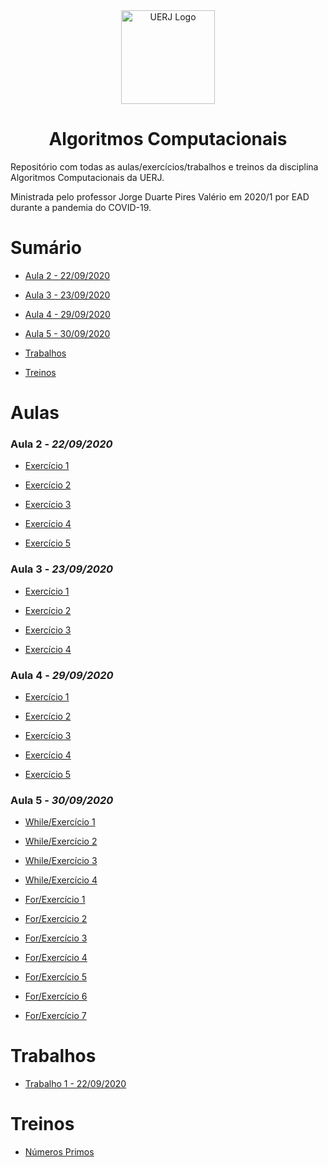 <div align="center">
<img src="https://www.uerj.br/wp-content/uploads/2018/02/logomarca-uerj.png" width="150" alt="UERJ Logo" />
<h1>Algoritmos Computacionais</h1>
</div>

Repositório com todas as aulas/exercícios/trabalhos e treinos da disciplina Algoritmos Computacionais da UERJ.

Ministrada pelo professor Jorge Duarte Pires Valério em 2020/1 por EAD durante a pandemia do COVID-19.

# Sumário

- [Aula 2 - 22/09/2020](#aula-2---22092020)

- [Aula 3 - 23/09/2020](#aula-3---23092020)

- [Aula 4 - 29/09/2020](#aula-4---29092020)

- [Aula 5 - 30/09/2020](#aula-5---30092020)

- [Trabalhos](#Trabalhos)

- [Treinos](#Treinos)

# Aulas

### Aula 2 - _22/09/2020_

- [Exercício 1](Aulas/Aula%202/Exercicio_1.py)

- [Exercício 2](Aulas/Aula%202/Exercicio_2.py)

- [Exercício 3](Aulas/Aula%202/Exercicio_3.py)

- [Exercício 4](Aulas/Aula%202/Exercicio_4.py)

- [Exercício 5](Aulas/Aula%202/Exercicio_5.py)

### Aula 3 - _23/09/2020_

- [Exercício 1](Aulas/Aula%203/Exercicio_1.py)

- [Exercício 2](Aulas/Aula%203/Exercicio_2.py)

- [Exercício 3](Aulas/Aula%203/Exercicio_3.py)

- [Exercício 4](Aulas/Aula%203/Exercicio_4.py)

### Aula 4 - _29/09/2020_

- [Exercício 1](Aulas/Aula%204/Exercicio_1.py)

- [Exercício 2](Aulas/Aula%204/Exercicio_2.py)

- [Exercício 3](Aulas/Aula%204/Exercicio_3.py)

- [Exercício 4](Aulas/Aula%204/Exercicio_4.py)

- [Exercício 5](Aulas/Aula%204/Exercicio_5.py)

### Aula 5 - _30/09/2020_

- [While/Exercício 1](Aulas/Aula%205/While/Exercicio_1.py)

- [While/Exercício 2](Aulas/Aula%205/While/Exercicio_2.py)

- [While/Exercício 3](Aulas/Aula%205/While/Exercicio_3.py)

- [While/Exercício 4](Aulas/Aula%205/While/Exercicio_4.py)

- [For/Exercício 1](Aulas/Aula%205/For/Exercicio_1.py)

- [For/Exercício 2](Aulas/Aula%205/For/Exercicio_2.py)

- [For/Exercício 3](Aulas/Aula%205/For/Exercicio_3.py)

- [For/Exercício 4](Aulas/Aula%205/For/Exercicio_4.py)

- [For/Exercício 5](Aulas/Aula%205/For/Exercicio_5.py)

- [For/Exercício 6](Aulas/Aula%205/For/Exercicio_6.py)

- [For/Exercício 7](Aulas/Aula%205/For/Exercicio_7.py)

# Trabalhos

- [Trabalho 1 - 22/09/2020](Trabalhos/Trabalho_1.py)

# Treinos

- [Números Primos](Treinos/Primos.py)
